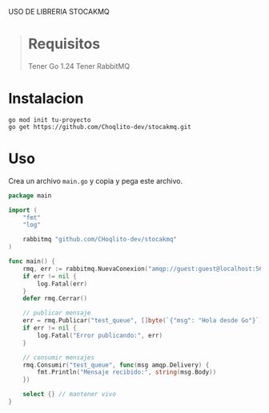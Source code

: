 USO DE LIBRERIA STOCAKMQ

> # Requisitos
> Tener Go 1.24
> Tener RabbitMQ

# Instalacion

```
go mod init tu-proyecto
go get https://github.com/Choqlito-dev/stocakmq.git
```

# Uso

Crea un archivo `main.go` y copia y pega este archivo.

```go
package main

import (
	"fmt"
	"log"

	rabbitmq "github.com/CHoqlito-dev/stocakmq"
)

func main() {
	rmq, err := rabbitmq.NuevaConexion("amqp://guest:guest@localhost:5672/")
	if err != nil {
		log.Fatal(err)
	}
	defer rmq.Cerrar()

	// publicar mensaje
	err = rmq.Publicar("test_queue", []byte(`{"msg": "Hola desde Go"}`))
	if err != nil {
		log.Fatal("Error publicando:", err)
	}

	// consumir mensajes
	rmq.Consumir("test_queue", func(msg amqp.Delivery) {
		fmt.Println("Mensaje recibido:", string(msg.Body))
	})

	select {} // mantener vivo
}
```
